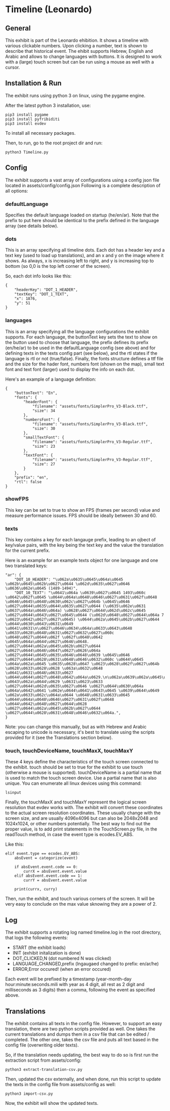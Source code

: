 # Timeline (Leonardo)

## General
This exhibit is part of the Leonardo ehibition.
It shows a timeline with various clickable numbers.
Upon clicking a number, text is shown to describe that historical event.
The ehibit supports Hebrew, English and Arabic and allows to change languages with buttons.
It is designed to work with a (large) touch screen but can be run using a mouse as well with a cursor.

## Installation & Run
The exhibit runs using python 3 on linux, using the pygame engine.

After the latest python 3 installation, use:

```
pip3 install pygame
pip3 install pyfribiditi
pip3 install evdev
```

To install all necessary packages.

Then, to run, go to the root project dir and run:

```
python3 Timeline.py
```

## Config
The exhibit supports a vast array of configurations using a config json file located in assets/config/config.json
Following is a complete description of all options:

### defaultLanguage

Specifies the default language loaded on startup (he/en/ar).
Note that the prefix to put here should be identical to the prefix defined in the language array (see details below).

### dots

This is an array specifying all timeline dots. Each dot has a header key and a text key (used to load up translations), and an x and y on the image where it shows.
As always, x is increasing left to right, and y is increasing top to bottom (so 0,0 is the top left corner of the screen).

So, each dot info looks like this:

```
{
    "headerKey": "DOT_1_HEADER",
    "textKey": "DOT_1_TEXT",
    "x": 1876,
    "y": 51
}
```

### languages

This is an array specifying all the language configurations the exhibit supports.
For each language, the buttonText key sets the text to show on the button used to choose that language, the prefix defines its prefix (en/he/ar) to be used in the defaultLanguage config (see above) and for defining texts in the texts config part (see below), and the rtl states if the language is rtl or not (true/false).
Finally, the fonts structure defines a ttf file and the size for the hader font, numbers font (shown on the map), small text font and text font (larger) used to display the info on each dot.

Here's an example of a language definition:

```
{
    "buttonText": "En",
    "fonts": {
        "headerFont": {
            "filename": "assets/fonts/SimplerPro_V3-Black.ttf",
            "size": 34
        },
        "numbersFont": {
            "filename": "assets/fonts/SimplerPro_V3-Black.ttf",
            "size": 30
        },
        "smallTextFont": {
            "filename": "assets/fonts/SimplerPro_V3-Regular.ttf",
            "size": 23
        },
        "textFont": {
            "filename": "assets/fonts/SimplerPro_V3-Regular.ttf",
            "size": 27
        }
    },
    "prefix": "en",
    "rtl": false
}
```

### showFPS

This key can be set to true to show an FPS (frames per second) value and measure performance issues. FPS should be ideally between 30 and 60.

### texts

This key contains a key for each langauge prefix, leading to an ojbect of key/value pairs, with the key being the text key and the value the translation for the current prefix.

Here is an example for an example texts object for one language and one two translated keys:

```
"ar": {
    "DOT_10_HEADER": "\u062a\u0635\u0645\u064a\u0645 \u062b\u0645\u062b\u0627\u0644 \u062d\u0635\u0627\u0646 \u0636\u062e\u0645 (1489-1494)",
    "DOT_10_TEXT": "\u0641\u064a \u0639\u0627\u0645 1493\u060c \u0642\u062f\u0645 \u0644\u064a\u0648\u0646\u0627\u0631\u062f\u0648 \u0646\u0645\u0648\u0630\u062c\u0627\u064b \u0645\u0646 \u0627\u0644\u0635\u0644\u0635\u0627\u0644 (\u0635\u062e\u0631 \u0637\u064a\u0646\u064a) \u0628\u0627\u0644\u062d\u062c\u0645 \u0627\u0644\u0643\u0627\u0645\u0644 (\u062d\u0648\u0627\u0644\u064a 7 \u0623\u0642\u062f\u0627\u0645) \u0644\u062a\u0645\u062b\u0627\u0644 \u0644\u0630\u0643\u0631\u0649 \u0641\u0631\n\u0627\u0646\u0634\u064a\u0633\u0643\u0648 \u0633\u0628\u0648\u0631\u0627\u0632\u0627\u060c \u0648\u0627\u0644\u062f \u062f\u0648\u0642 \u0645\u064a\u0644\u0627\u0646\u0648. \u0627\u0644\u062a\u0645\u062b\u0627\u0644 \u0627\u0644\u0646\u0647\u0627\u0626\u064a \u0627\u0644\u0645\u0635\u0646\u0648\u0639 \u0645\u0646 \u0627\u0644\u0628\u0631\u0648\u0646\u0632\u060c \u0644\u0645 \u064a\u062a\u0645 \u0635\u0628\u0647 \u0623\u0628\u062f\u0627\u064b \u0628\u0633\u0628\u0628 \u063a\u0632\u0648 \u0641\u0631\u0646\u0633\u0627 \u0644\u0644\u062f\u0648\u0642\u064a\u0629.\n\u062a\u0639\u062a\u0645\u062f \u0643\u062a\u0644\u0629 \u0631\u0623\u0633 \u0627\u0644\u062d\u0635\u0627\u0646 \u0627\u0644\u0630\u064a \u064a\u0642\u0641 \u062e\u0644\u0641\u0643\u0645 \u0639\u0644\u0649 \u062a\u0633\u062c\u064a\u0644 \u0648\u0631\u0633\u0645 \u0644\u064a\u0648\u0646\u0627\u0631\u062f\u0648 \u0644\u0642\u0648\u0627\u0644\u0628 \u0627\u0644\u062a\u0645\u062b\u0627\u0644 \u0627\u0644\u0628\u0631\u0648\u0646\u0632\u064a.",
}
```

Note: you can change this manually, but as with Hebrew and Arabic escaping to unicode is necessary, it's best to translate using the scripts provided for it (see the Translations section below).

### touch, touchDeviceName, touchMaxX, touchMaxY

These 4 keys define the characteristics of the touch screen connected to the exhibit.
touch should be set to true for the exhibit to use touch (otherwise a mouse is supported).
touchDeviceName is a partial name that is used to match the touch screen device. Use a partial name that is also unique.
You can enumerate all linux devices using this command:

```
lsinput
```

Finally, the touchMaxX and touchMaxY represent the logical screen resolution that evdev works with.
The exhibit will convert these coordinates to the actual screen resolution coordinates.
These usually change with the screen size, and are usually 4096x4096 but can also be 2048x2048 and 1024x1024, or other numbers potentially.
The best way to find out the proper value, is to add print statements in the TouchScreen.py file, in the readTouch method, in case the event type is ecodes.EV_ABS.

Like this:
```
elif event.type == ecodes.EV_ABS:
	absEvent = categorize(event)

	if absEvent.event.code == 0:
		currX = absEvent.event.value
	elif absEvent.event.code == 1:
		currY = absEvent.event.value

	print(currx, curry)
```

Then, run the exhibit, and touch various corners of the screen. It will be very easy to conclude on the max value sknowing they are a power of 2.

## Log
The exhibit supports a rotating log named timeline.log in the root directory, that logs the following events:
* START (the exhibit loads)
* INIT (exhibit initalization is done)
* DOT_CLICKED,N (dot numbered N was clicked)
* LANGUAGE_CHANGED,prefix (lngaugaed changed to prefix: en/ar/he)
* ERROR,Error occured! (when an error occured)

Each event will be prefixed by a timestamp (year-month-day hour:minute:seconds.mili with year as 4 digit, all rest as 2 digit and milliseconds as 3 digits) then a comma, following the event as specified above.

## Translations
The exhibit contains all texts in the config file.
However, to support an easy translation, there are two python scripts provided as well.
One takes the current translations and dumps them in a csv file that can be edited / completed.
The other one, takes the csv file and puts all text based in the config file (overwriting older texts).

So, if the translation needs updating, the best way to do so is first run the extraction script from assets/config:
```
python3 extract-translation-csv.py
```

Then, updated the csv externally, and when done, run this script to update the texts in the config file from assets/config as well:
```
python3 import-csv.py
```

Now, the exhibit will show the updated texts.
